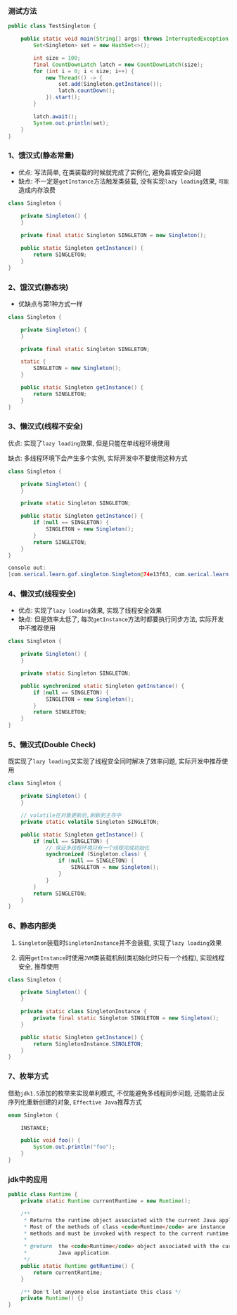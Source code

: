 ### 测试方法

```java
public class TestSingleton {

    public static void main(String[] args) throws InterruptedException {
        Set<Singleton> set = new HashSet<>();

        int size = 100;
        final CountDownLatch latch = new CountDownLatch(size);
        for (int i = 0; i < size; i++) {
            new Thread(() -> {
                set.add(Singleton.getInstance());
                latch.countDown();
            }).start();
        }

        latch.await();
        System.out.println(set);
    }
}
```

### 1、饿汉式(静态常量)

* 优点: 写法简单, 在类装载的时候就完成了实例化, 避免县城安全问题
* 缺点: 不一定是`getInstance`方法触发类装载, 没有实现`lazy loading`效果, `可能`造成内存浪费

```java
class Singleton {
  
    private Singleton() {
    }

    private final static Singleton SINGLETON = new Singleton();

    public static Singleton getInstance() {
        return SINGLETON;
    }
}
```

### 2、饿汉式(静态块)

* 优缺点与第1种方式一样

```java
class Singleton {

    private Singleton() {
    }

    private final static Singleton SINGLETON;

    static {
        SINGLETON = new Singleton();
    }

    public static Singleton getInstance() {
        return SINGLETON;
    }
}
```

### 3、懒汉式(线程不安全)

优点: 实现了`lazy loading`效果, 但是只能在单线程环境使用

缺点: 多线程环境下会产生多个实例, 实际开发中不要使用这种方式

```java
class Singleton {

    private Singleton() {
    }

    private static Singleton SINGLETON;

    public static Singleton getInstance() {
        if (null == SINGLETON) {
            SINGLETON = new Singleton();
        }
        return SINGLETON;
    }
}

console out: 
[com.serical.learn.gof.singleton.Singleton@74e13f63, com.serical.learn.gof.singleton.Singleton@4c6aca09, com.serical.learn.gof.singleton.Singleton@73248cf9]
```

### 4、懒汉式(线程安全)

* 优点: 实现了`lazy loading`效果, 实现了线程安全效果
* 缺点: 但是效率太低了, 每次`getInstance`方法时都要执行同步方法, 实际开发中不推荐使用

```java
class Singleton {

    private Singleton() {
    }

    private static Singleton SINGLETON;

    public synchronized static Singleton getInstance() {
        if (null == SINGLETON) {
            SINGLETON = new Singleton();
        }
        return SINGLETON;
    }
}
```

### 5、懒汉式(Double Check)

既实现了`lazy loading`又实现了线程安全同时解决了效率问题, 实际开发中推荐使用

```java
class Singleton {

    private Singleton() {
    }

  	// volatile在对象更新后,刷新到主存中
    private static volatile Singleton SINGLETON;

    public static Singleton getInstance() {
        if (null == SINGLETON) {
          	// 保证多线程环境只有一个线程完成初始化
            synchronized (Singleton.class) {
                if (null == SINGLETON) {
                    SINGLETON = new Singleton();
                }
            }
        }
        return SINGLETON;
    }
}
```

### 6、静态内部类

1. `Singleton`装载时`SingletonInstance`并不会装载, 实现了`lazy loading`效果

2. 调用`getInstance`时使用`JVM`类装载机制(类初始化时只有一个线程), 实现线程安全, 推荐使用

```java
class Singleton {

    private Singleton() {
    }

    private static class SingletonInstance {
        private final static Singleton SINGLETON = new Singleton();
    }

    public static Singleton getInstance() {
        return SingletonInstance.SINGLETON;
    }
}
```

### 7、枚举方式

借助`jdk1.5`添加的枚举来实现单利模式, 不仅能避免多线程同步问题, 还能防止反序列化重新创建的对象, `Effective Java`推荐方式

```java
enum Singleton {

    INSTANCE;

    public void foo() {
        System.out.println("foo");
    }
}
```

### jdk中的应用

```java
public class Runtime {
    private static Runtime currentRuntime = new Runtime();

    /**
     * Returns the runtime object associated with the current Java application.
     * Most of the methods of class <code>Runtime</code> are instance
     * methods and must be invoked with respect to the current runtime object.
     *
     * @return  the <code>Runtime</code> object associated with the current
     *          Java application.
     */
    public static Runtime getRuntime() {
        return currentRuntime;
    }

    /** Don't let anyone else instantiate this class */
    private Runtime() {}
}
```

